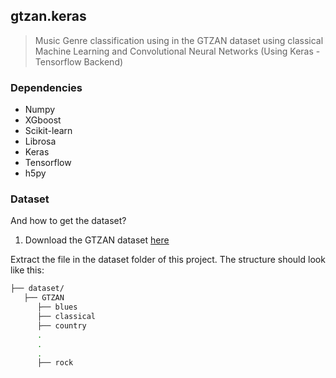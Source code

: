 ## gtzan.keras

>  Music Genre classification using in the GTZAN dataset using classical Machine Learning and Convolutional Neural Networks (Using Keras - Tensorflow Backend)

### Dependencies

* Numpy
* XGboost
* Scikit-learn
* Librosa
* Keras
* Tensorflow
* h5py

### Dataset

And how to get the dataset?

1. Download the GTZAN dataset [here](http://opihi.cs.uvic.ca/sound/genres.tar.gz)

Extract the file in the dataset folder of this project. The structure should look like this:

```bash
├── dataset/
   ├── GTZAN
      ├── blues
      ├── classical
      ├── country
      .
      .
      .
      ├── rock
```